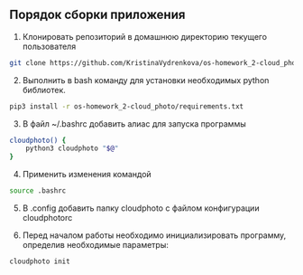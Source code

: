## Порядок сборки приложения

1. Клонировать репозиторий в домашнюю директорию текущего пользователя

```bash
git clone https://github.com/KristinaVydrenkova/os-homework_2-cloud_photo.git
```

2. Выполнить в bash команду для установки необходимых python библиотек. 

```bash
pip3 install -r os-homework_2-cloud_photo/requirements.txt 
``` 

3. В файл ~/.bashrc добавить алиас для запуска программы 

```bash
cloudphoto() {
    python3 cloudphoto "$@"
}
``` 

4. Применить изменения командой
```bash
source .bashrc
``` 

5. В .config добавить папку cloudphoto с файлом конфигурации cloudphotorc 

6. Перед началом работы необходимо инициализировать программу, определив необходимые параметры:
   
```bash
cloudphoto init
```  

